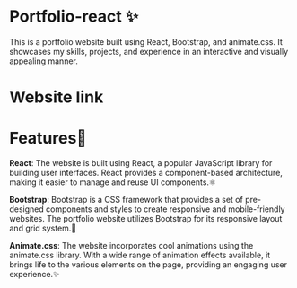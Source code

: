# Portfolio-react ✨
This is a portfolio website built using React, Bootstrap, and animate.css. It showcases my skills, projects, and experience in an interactive and visually appealing manner.
# Website link

# Features🌟

**React**: The website is built using React, a popular JavaScript library for building user interfaces. React provides a component-based architecture, making it easier to manage and reuse UI components.⚛️

**Bootstrap**: Bootstrap is a CSS framework that provides a set of pre-designed components and styles to create responsive and mobile-friendly websites. The portfolio website utilizes Bootstrap for its responsive layout and grid system.🎨

**Animate.css**: The website incorporates cool animations using the animate.css library. With a wide range of animation effects available, it brings life to the various elements on the page, providing an engaging user experience.✨

